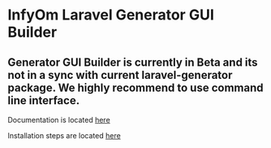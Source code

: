 InfyOm Laravel Generator GUI Builder
=====================================

## Generator GUI Builder is currently in Beta and its not in a sync with current laravel-generator package. We highly recommend to use command line interface.

Documentation is located [here](http://labs.infyom.com/laravelgenerator)

Installation steps are located [here](http://labs.infyom.com/laravelgenerator/docs/5.4/gui-interface)
